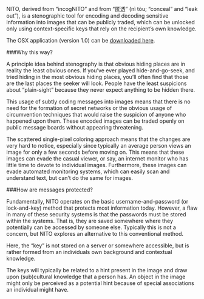 NITO, derived from “incogNITO” and from “匿透” (nì tòu; “conceal” and “leak out”), is a stenographic tool for encoding and decoding sensitive information into images that can be publicly traded, which can be unlocked only using context-specific keys that rely on the recipient’s own knowledge.

The OSX application (version 1.0) can be [downloaded here](http://yadonchow.com/files/nito-1.0.zip).

###Why this way?

A principle idea behind stenography is that obvious hiding places are in reality the least obvious ones. If you’ve ever played hide-and-go-seek, and tried hiding in the most obvious hiding places, you’ll often find that those are the last places the seeker will look. People have the least suspicions about “plain-sight” because they never expect anything to be hidden there.

This usage of subtly coding messages into images means that there is no need for the formation of secret networks or the obvious usage of circumvention techniques that would raise the suspicion of anyone who happened upon them. These encoded images can be traded openly on public message boards without appearing threatening.

The scattered single-pixel coloring approach means that the changes are very hard to notice, especially since typically an average person views an image for only a few seconds before moving on. This means that these images can evade the casual viewer, or say, an internet monitor who has little time to devote to individual images. Furthermore, these images can evade automated monitoring systems, which can easily scan and understand text, but can’t do the same for images.

###How are messages protected?

Fundamentally, NITO operates on the basic username-and-password (or lock-and-key) method that protects most information today. However, a flaw in many of these security systems is that the passwords must be stored within the systems. That is, they are saved somewhere where they potentially can be accessed by someone else. Typically this is not a concern, but NITO explores an alternative to this conventional method.

Here, the “key” is not stored on a server or somewhere accessible, but is rather formed from an individuals own background and contextual knowledge.

The keys will typically be related to a hint present in the image and draw upon (sub)cultural knowledge that a person has. An object in the image might only be perceived as a potential hint because of special associations an individual might have.
